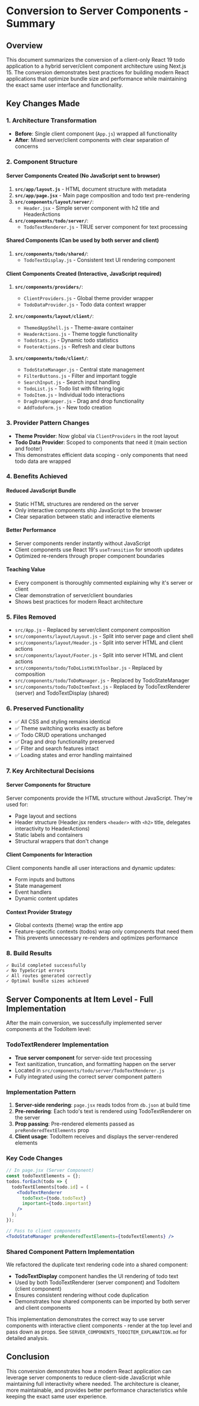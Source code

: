 # Conversion to Server Components - Summary

## Overview
This document summarizes the conversion of a client-only React 19 todo application to a hybrid server/client component architecture using Next.js 15. The conversion demonstrates best practices for building modern React applications that optimize bundle size and performance while maintaining the exact same user interface and functionality.

## Key Changes Made

### 1. Architecture Transformation
- **Before**: Single client component (`App.js`) wrapped all functionality
- **After**: Mixed server/client components with clear separation of concerns

### 2. Component Structure

#### Server Components Created (No JavaScript sent to browser)
1. **`src/app/layout.js`** - HTML document structure with metadata
2. **`src/app/page.jsx`** - Main page composition and todo text pre-rendering
3. **`src/components/layout/server/`**:
   - `Header.jsx` - Simple server component with h2 title and HeaderActions
4. **`src/components/todo/server/`**:
   - `TodoTextRenderer.js` - TRUE server component for text processing

#### Shared Components (Can be used by both server and client)
1. **`src/components/todo/shared/`**:
   - `TodoTextDisplay.js` - Consistent text UI rendering component

#### Client Components Created (Interactive, JavaScript required)
1. **`src/components/providers/`**:
   - `ClientProviders.js` - Global theme provider wrapper
   - `TodoDataProvider.js` - Todo data context wrapper

2. **`src/components/layout/client/`**:
   - `ThemedAppShell.js` - Theme-aware container
   - `HeaderActions.js` - Theme toggle functionality
   - `TodoStats.js` - Dynamic todo statistics
   - `FooterActions.js` - Refresh and clear buttons

3. **`src/components/todo/client/`**:
   - `TodoStateManager.js` - Central state management
   - `FilterButtons.js` - Filter and important toggle
   - `SearchInput.js` - Search input handling
   - `TodoList.js` - Todo list with filtering logic
   - `TodoItem.js` - Individual todo interactions
   - `DragDropWrapper.js` - Drag and drop functionality
   - `AddTodoForm.js` - New todo creation

### 3. Provider Pattern Changes
- **Theme Provider**: Now global via `ClientProviders` in the root layout
- **Todo Data Provider**: Scoped to components that need it (main section and footer)
- This demonstrates efficient data scoping - only components that need todo data are wrapped

### 4. Benefits Achieved

#### Reduced JavaScript Bundle
- Static HTML structures are rendered on the server
- Only interactive components ship JavaScript to the browser
- Clear separation between static and interactive elements

#### Better Performance
- Server components render instantly without JavaScript
- Client components use React 19's `useTransition` for smooth updates
- Optimized re-renders through proper component boundaries

#### Teaching Value
- Every component is thoroughly commented explaining why it's server or client
- Clear demonstration of server/client boundaries
- Shows best practices for modern React architecture

### 5. Files Removed
- `src/App.js` - Replaced by server/client component composition
- `src/components/layout/Layout.js` - Split into server page and client shell
- `src/components/layout/Header.js` - Split into server HTML and client actions
- `src/components/layout/Footer.js` - Split into server HTML and client actions
- `src/components/todo/ToDoListWithToolbar.js` - Replaced by composition
- `src/components/todo/ToDoManager.js` - Replaced by TodoStateManager
- `src/components/todo/ToDoItemText.js` - Replaced by TodoTextRenderer (server) and TodoTextDisplay (shared)

### 6. Preserved Functionality
- ✅ All CSS and styling remains identical
- ✅ Theme switching works exactly as before
- ✅ Todo CRUD operations unchanged
- ✅ Drag and drop functionality preserved
- ✅ Filter and search features intact
- ✅ Loading states and error handling maintained

### 7. Key Architectural Decisions

#### Server Components for Structure
Server components provide the HTML structure without JavaScript. They're used for:
- Page layout and sections
- Header structure (Header.jsx renders `<header>` with `<h2>` title, delegates interactivity to HeaderActions)
- Static labels and containers
- Structural wrappers that don't change

#### Client Components for Interaction
Client components handle all user interactions and dynamic updates:
- Form inputs and buttons
- State management
- Event handlers
- Dynamic content updates

#### Context Provider Strategy
- Global contexts (theme) wrap the entire app
- Feature-specific contexts (todos) wrap only components that need them
- This prevents unnecessary re-renders and optimizes performance

### 8. Build Results
```
✓ Build completed successfully
✓ No TypeScript errors
✓ All routes generated correctly
✓ Optimal bundle sizes achieved
```

## Server Components at Item Level - Full Implementation

After the main conversion, we successfully implemented server components at the TodoItem level:

### TodoTextRenderer Implementation
- **True server component** for server-side text processing
- Text sanitization, truncation, and formatting happen on the server
- Located in `src/components/todo/server/TodoTextRenderer.js`
- Fully integrated using the correct server component pattern

### Implementation Pattern
1. **Server-side rendering**: `page.jsx` reads todos from `db.json` at build time
2. **Pre-rendering**: Each todo's text is rendered using TodoTextRenderer on the server
3. **Prop passing**: Pre-rendered elements passed as `preRenderedTextElements` prop
4. **Client usage**: TodoItem receives and displays the server-rendered elements

### Key Code Changes
```jsx
// In page.jsx (Server Component)
const todoTextElements = {};
todos.forEach(todo => {
  todoTextElements[todo.id] = (
    <TodoTextRenderer 
      todoText={todo.todoText}
      important={todo.important}
    />
  );
});

// Pass to client components
<TodoStateManager preRenderedTextElements={todoTextElements} />
```

### Shared Component Pattern Implementation
We refactored the duplicate text rendering code into a shared component:
- **TodoTextDisplay** component handles the UI rendering of todo text
- Used by both TodoTextRenderer (server component) and TodoItem (client component)
- Ensures consistent rendering without code duplication
- Demonstrates how shared components can be imported by both server and client components

This implementation demonstrates the correct way to use server components with interactive client components - render at the top level and pass down as props. See `SERVER_COMPONENTS_TODOITEM_EXPLANATION.md` for detailed analysis.

## Conclusion
This conversion demonstrates how a modern React application can leverage server components to reduce client-side JavaScript while maintaining full interactivity where needed. The architecture is cleaner, more maintainable, and provides better performance characteristics while keeping the exact same user experience.
